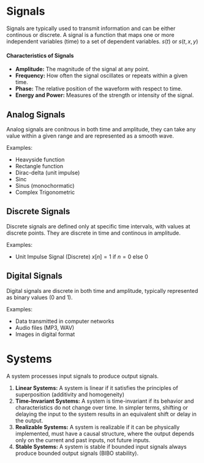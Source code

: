 # Signals
Signals are typically used to transmit information and can be either continous or discrete. A signal is a function that maps one or more independent variables (time) to a set of dependent variables. $s(t)$ or $s(t, x, y)$

#### Characteristics of Signals
- **Amplitude:** The magnitude of the signal at any point.
- **Frequency:** How often the signal oscillates or repeats within a given time.
- **Phase:** The relative position of the waveform with respect to time.
- **Energy and Power:** Measures of the strength or intensity of the signal.

## Analog Signals
Analog signals are conitnous in both time and amplitude, they can take any value within a given range and are represented as a smooth wave.

Examples:
- Heavyside function
- Rectangle function
- Dirac-delta (unit impulse)
- Sinc
- Sinus (monochormatic)
- Complex Trigonometric

## Discrete Signals
Discrete signals are defined only at specific time intervals, with values at discrete points. They are discrete in time and continous in amplitude.

Examples:
- Unit Impulse Signal (Discrete) $x[n] = 1$ if $n = 0$ else $0$

## Digital Signals
Digital signals are discrete in both time and amplitude, typically represented as binary values (0 and 1).

Examples:
- Data transmitted in computer networks
- Audio files (MP3, WAV)
- Images in digital format

# Systems
A system processes input signals to produce output signals.

1. **Linear Systems:** A system is linear if it satisfies the principles of superposition (additivity and homogeneity)
2. **Time-Invariant Systems:** A system is time-invariant if its behavior and characteristics do not change over time. In simpler terms, shifting or delaying the input to the system results in an equivalent shift or delay in the output.
3. **Realizable Systems:** A system is realizable if it can be physically implemented, must have a causal structure, where the output depends only on the current and past inputs, not future inputs.
4. **Stable Systems:** A system is stable if bounded input signals always produce bounded output signals (BIBO stability).
